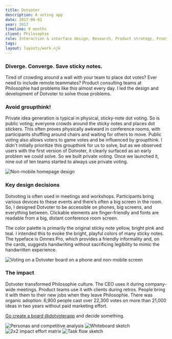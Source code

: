 ```yaml
---
title: Dotvoter
description: A voting app
date: 2017-06-01
year: 2017
timeline: 9 months
client: Philosophie
role: Interaction & interface design, Research, Product strategy, Front-end coding
tags:
layout: layouts/work.njk
---
```


### Diverge. Converge. Save sticky notes.
Tired of crowding around a wall with your team to place dot votes? Ever need to include remote teammates? Product consulting teams at Philosophie had problems like this almost every day. I led the design and development of Dotvoter to solve those problems.

### Avoid groupthink!
Private idea generation is typical in physical, sticky-note dot voting. So is public voting; everyone crowds around the sticky notes and places dot stickers. This often proves physically awkward in conference rooms, with participants shuffling around chairs and waiting for others to move. Public voting also allows voters to game votes and be influenced by groupthink. I didn't initially prioritize this groupthink for us to solve, but as we observed users with the first version of Dotvoter, it clearly surfaced as an early problem we could solve. So we built private voting. Once we launched it, nine out of ten teams started to always use private voting.

<img
  class='post-img'
  src='../../img/dotvoter/dotvoter-screenshot--wide.png'
  srcset=''
  alt='Non-mobile homepage design'
/>

### Key design decisions
Dotvoting is often used in meetings and workshops. Participants bring various devices to these events and there’s often a big screen in the room. So, I designed Dotvoter to be accessible on phones, big screens, and everything between. Clickable elements are finger-friendly and fonts are readable from a big, distant conference room screen.

The color palette is primarily the original sticky note yellow, bright pink and teal. I intended this to evoke the bright, playful colors of many sticky notes. The typeface is Omnes Pro, which provides a friendly informality and, on the cards, suggests handwriting without sacrificing legibility to mimic the handwritten experience.

<img
  class='post-img'
  src='../../img/dotvoter/dotvoter-screenshot--twoWidths.png'
  srcset=''
  alt='Voting on a Dotvoter board on a phone and non-mobile screen'
/>

### The impact
Dotvoter transformed Philosophie culture. The CEO uses it during company-wide meetings. Product teams use it with clients during retros. People bring it with them to their new jobs when they leave Philosophie. There was organic adoption: 6,900 people cast over 22,300 votes on more than 21,000 ideas in two years without paid marketing effort.

<a href='https://dotvoter.com'>Go create a board @dotvoterapp</a> and decide something.

<img
  class='post-img'
  src='../../img/dotvoter/ux-strategy.png'
  srcset=''
  alt='Personas and competitive analysis'
/>
<img
  class='post-img'
  src='../../img/dotvoter/whiteboard-sketch.jpg'
  srcset=''
  alt='Whiteboard sketch'
/>
<img
  class='post-img'
  src='../../img/dotvoter/impact-effort.jpg'
  srcset=''
  alt='2x2 impact effort matrix'
/>
<img
  class='post-img'
  src='../../img/dotvoter/task-flow.jpg'
  srcset=''
  alt='Task flow sketch'
/>
